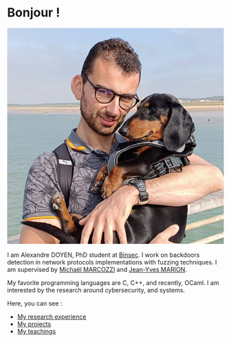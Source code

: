 # Bonjour !

![My picture](/img/PP.jpg)

I am Alexandre DOYEN, PhD student at [Binsec](https://binsec.github.io/). I work on backdoors detection in network protocols implementations with fuzzing techniques. I am supervised by [Michaël MARCOZZI](https://sites.google.com/view/michaelmarcozzi) and [Jean-Yves MARION](https://members.loria.fr/JYMarion/cv/).

My favorite programming languages are C, C++, and recently, OCaml. I am interested by the research around cybersecurity, and systems.

Here, you can see :
- [My research experience](/en/research_experience)
- [My projects](/en/projects)
- [My teachings](/en/teachings)